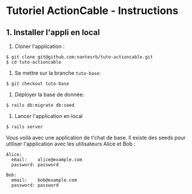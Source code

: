 # Tutoriel ActionCable - Instructions

## 1. Installer l'appli en local

1. Cloner l'application :
```shell
$ git clone git@github.com:nantesrb/tuto-actioncable.git
$ cd tuto-actioncable
```

1. Se mettre sur la branche `tuto-base`:
```shell
$ git checkout tuto-base
```

1. Déployer la base de donnée:
```shell
$ rails db:migrate db:seed
```

1. Lancer l'application en local
```shell
$ rails server
```

Vous voilà avec une application de t'chat de base. Il existe des seeds pour utiliser l'application avec les utilisateurs Alice et Bob :
```
Alice:
  email:    alice@example.com
  password: password

Bob:
  email:    bob@example.com
  password: password
```

